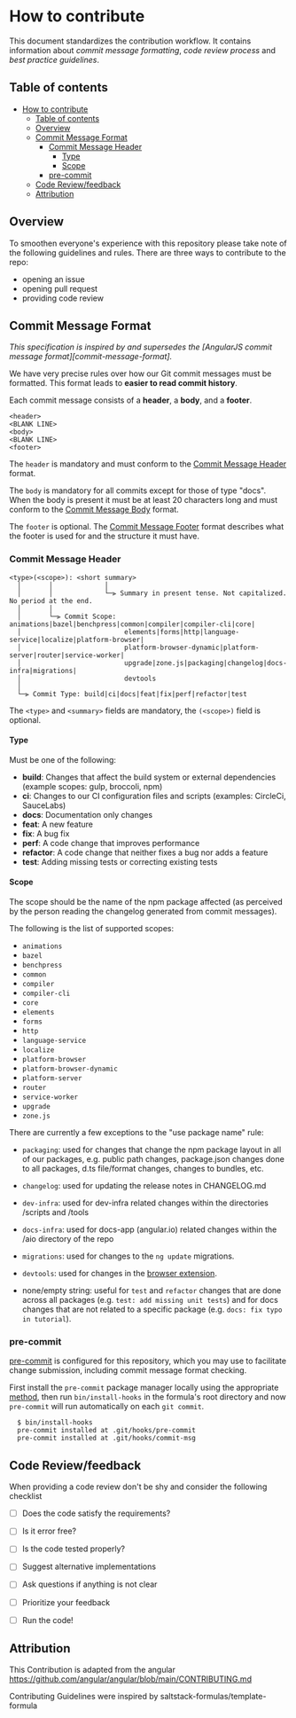 # How to contribute

This document standardizes the contribution workflow. It contains information
about *commit message formatting*, *code review process* and *best practice guidelines*.

## Table of contents

- [How to contribute](#how-to-contribute)
  - [Table of contents](#table-of-contents)
  - [Overview](#overview)
  - [ Commit Message Format](#-commit-message-format)
    - [Commit Message Header](#commit-message-header)
      - [Type](#type)
      - [Scope](#scope)
    - [pre-commit](#pre-commit)
  - [Code Review/feedback](#code-reviewfeedback)
  - [Attribution](#attribution)

## Overview

To smoothen everyone's experience with this repository please take
note of the following guidelines and rules. There are three ways to
contribute to the repo:

- opening an issue
- opening pull request
- providing code review

## <a name="commit"></a> Commit Message Format

*This specification is inspired by and supersedes the [AngularJS commit message format][commit-message-format].*

We have very precise rules over how our Git commit messages must be formatted.
This format leads to **easier to read commit history**.

Each commit message consists of a **header**, a **body**, and a **footer**.


```
<header>
<BLANK LINE>
<body>
<BLANK LINE>
<footer>
```

The `header` is mandatory and must conform to the [Commit Message Header](#commit-header) format.

The `body` is mandatory for all commits except for those of type "docs".
When the body is present it must be at least 20 characters long and must conform to the [Commit Message Body](#commit-body) format.

The `footer` is optional. The [Commit Message Footer](#commit-footer) format describes what the footer is used for and the structure it must have.


### <a name="commit-header"></a>Commit Message Header

```
<type>(<scope>): <short summary>
  │       │             │
  │       │             └─⫸ Summary in present tense. Not capitalized. No period at the end.
  │       │
  │       └─⫸ Commit Scope: animations|bazel|benchpress|common|compiler|compiler-cli|core|
  │                          elements|forms|http|language-service|localize|platform-browser|
  │                          platform-browser-dynamic|platform-server|router|service-worker|
  │                          upgrade|zone.js|packaging|changelog|docs-infra|migrations|
  │                          devtools
  │
  └─⫸ Commit Type: build|ci|docs|feat|fix|perf|refactor|test
```

The `<type>` and `<summary>` fields are mandatory, the `(<scope>)` field is optional.


#### Type

Must be one of the following:

* **build**: Changes that affect the build system or external dependencies (example scopes: gulp, broccoli, npm)
* **ci**: Changes to our CI configuration files and scripts (examples: CircleCi, SauceLabs)
* **docs**: Documentation only changes
* **feat**: A new feature
* **fix**: A bug fix
* **perf**: A code change that improves performance
* **refactor**: A code change that neither fixes a bug nor adds a feature
* **test**: Adding missing tests or correcting existing tests


#### Scope
The scope should be the name of the npm package affected (as perceived by the person reading the changelog generated from commit messages).

The following is the list of supported scopes:

* `animations`
* `bazel`
* `benchpress`
* `common`
* `compiler`
* `compiler-cli`
* `core`
* `elements`
* `forms`
* `http`
* `language-service`
* `localize`
* `platform-browser`
* `platform-browser-dynamic`
* `platform-server`
* `router`
* `service-worker`
* `upgrade`
* `zone.js`

There are currently a few exceptions to the "use package name" rule:

* `packaging`: used for changes that change the npm package layout in all of our packages, e.g. public path changes, package.json changes done to all packages, d.ts file/format changes, changes to bundles, etc.

* `changelog`: used for updating the release notes in CHANGELOG.md

* `dev-infra`: used for dev-infra related changes within the directories /scripts and /tools

* `docs-infra`: used for docs-app (angular.io) related changes within the /aio directory of the repo

* `migrations`: used for changes to the `ng update` migrations.

* `devtools`: used for changes in the [browser extension](./devtools/README.md).

* none/empty string: useful for `test` and `refactor` changes that are done across all packages (e.g. `test: add missing unit tests`) and for docs changes that are not related to a specific package (e.g. `docs: fix typo in tutorial`).


### pre-commit

[pre-commit](https://pre-commit.com/) is configured for this repository, which you may
use to facilitate change submission, including commit message format checking.

First install  the ``pre-commit`` package manager locally using the appropriate
[method](https://pre-commit.com/#installation), then run ``bin/install-hooks`` in the
formula's root directory and now ``pre-commit`` will run automatically on each
``git commit``.

```console
  $ bin/install-hooks
  pre-commit installed at .git/hooks/pre-commit
  pre-commit installed at .git/hooks/commit-msg
```

## Code Review/feedback

When providing a code review don't be shy and consider the following checklist

- [ ] Does the code satisfy the requirements?
- [ ] Is it error free?
- [ ] Is the code tested properly?
- [ ] Suggest alternative implementations
- [ ] Ask questions if anything is not clear
- [ ] Prioritize your feedback
- [ ] Run the code!


## Attribution

This Contribution is adapted from the angular https://github.com/angular/angular/blob/main/CONTRIBUTING.md

Contributing Guidelines were inspired by
saltstack-formulas/template-formula
